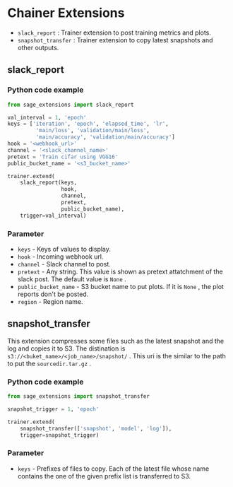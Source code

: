 # Chainer Extensions

- `slack_report` : Trainer extension to post training metrics and plots.
- `snapshot_transfer` : Trainer extension to copy latest snapshots and other outputs.

## slack_report

### Python code example

```python
from sage_extensions import slack_report

val_interval = 1, 'epoch'
keys = ['iteration', 'epoch', 'elapsed_time', 'lr',
         'main/loss', 'validation/main/loss',
         'main/accuracy', 'validation/main/accuracy']
hook = '<webhook_url>'
channel = '<slack_channel_name>'
pretext = 'Train cifar using VGG16'
public_bucket_name = '<s3_bucket_name>'

trainer.extend(
    slack_report(keys,
                 hook,
                 channel,
                 pretext,
                 public_bucket_name),
    trigger=val_interval)
```

### Parameter

- `keys` - Keys of values to display. 
- `hook` - Incoming webhook url.
- `channel` - Slack channel to post.
- `pretext` - Any string. This value is shown as pretext attatchment of the slack post. The default value is `None` .
- `public_bucket_name` - S3 bucket name to put plots. If it is `None` , the plot reports don't be posted.
- `region` - Region name.

## snapshot_transfer

This extension compresses some files such as the latest snapshot and the log and copies it to S3. The distination is `s3://<buket_name>/<job_name>/snapshot/` . This uri is the similar to the path to put the `sourcedir.tar.gz` .

### Python code example

```python
from sage_extensions import snapshot_transfer

snapshot_trigger = 1, 'epoch'

trainer.extend(
    snapshot_transfer(['snapshot', 'model', 'log']),
    trigger=snapshot_trigger)
```

### Parameter

- `keys` - Prefixes of files to copy. Each of the latest file whose name contains the one of the given prefix list is transferred to S3.
